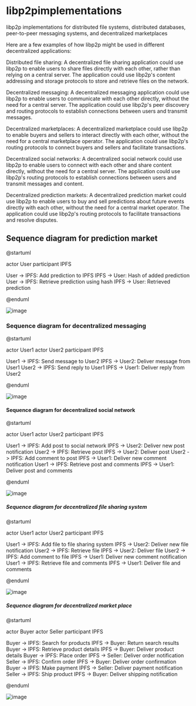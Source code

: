 # libp2pimplementations
libp2p implementations for distributed file systems, distributed databases, peer-to-peer messaging systems, and decentralized marketplaces

Here are a few examples of how libp2p might be used in different decentralized applications:

Distributed file sharing: A decentralized file sharing application could use libp2p to enable users to share files directly with each other, rather than relying on a central server. The application could use libp2p's content addressing and storage protocols to store and retrieve files on the network.

Decentralized messaging: A decentralized messaging application could use libp2p to enable users to communicate with each other directly, without the need for a central server. The application could use libp2p's peer discovery and routing protocols to establish connections between users and transmit messages.

Decentralized marketplaces: A decentralized marketplace could use libp2p to enable buyers and sellers to interact directly with each other, without the need for a central marketplace operator. The application could use libp2p's routing protocols to connect buyers and sellers and facilitate transactions.

Decentralized social networks: A decentralized social network could use libp2p to enable users to connect with each other and share content directly, without the need for a central server. The application could use libp2p's routing protocols to establish connections between users and transmit messages and content.

Decentralized prediction markets: A decentralized prediction market could use libp2p to enable users to buy and sell predictions about future events directly with each other, without the need for a central market operator. The application could use libp2p's routing protocols to facilitate transactions and resolve disputes.


## Sequence diagram for prediction market

@startuml

actor User
participant IPFS

User -> IPFS: Add prediction to IPFS
IPFS -> User: Hash of added prediction
User -> IPFS: Retrieve prediction using hash
IPFS -> User: Retrieved prediction

@enduml

![image](https://user-images.githubusercontent.com/117555665/208228776-5cd7c19e-ca5d-46dc-a07a-055f8b5704a0.png)


### Sequence diagram for decentralized messaging

@startuml

actor User1
actor User2
participant IPFS

User1 -> IPFS: Send message to User2
IPFS -> User2: Deliver message from User1
User2 -> IPFS: Send reply to User1
IPFS -> User1: Deliver reply from User2

@enduml

![image](https://user-images.githubusercontent.com/117555665/208228761-4f91923a-733f-438d-9497-842a83960397.png)



#### Sequence diagram for decentralized social network

@startuml

actor User1
actor User2
participant IPFS

User1 -> IPFS: Add post to social network
IPFS -> User2: Deliver new post notification
User2 -> IPFS: Retrieve post
IPFS -> User2: Deliver post
User2 -> IPFS: Add comment to post
IPFS -> User1: Deliver new comment notification
User1 -> IPFS: Retrieve post and comments
IPFS -> User1: Deliver post and comments

@enduml

![image](https://user-images.githubusercontent.com/117555665/208228736-ed5d89fa-5680-4ab6-85ef-4edd0139923c.png)



##### Sequence diagram for decentralized file sharing system

@startuml

actor User1
actor User2
participant IPFS

User1 -> IPFS: Add file to file sharing system
IPFS -> User2: Deliver new file notification
User2 -> IPFS: Retrieve file
IPFS -> User2: Deliver file
User2 -> IPFS: Add comment to file
IPFS -> User1: Deliver new comment notification
User1 -> IPFS: Retrieve file and comments
IPFS -> User1: Deliver file and comments

@enduml

![image](https://user-images.githubusercontent.com/117555665/208228691-ef39d780-096b-462c-be66-73547318812e.png)


##### Sequence diagram for decentralized market place

@startuml

actor Buyer
actor Seller
participant IPFS

Buyer -> IPFS: Search for products
IPFS -> Buyer: Return search results
Buyer -> IPFS: Retrieve product details
IPFS -> Buyer: Deliver product details
Buyer -> IPFS: Place order
IPFS -> Seller: Deliver order notification
Seller -> IPFS: Confirm order
IPFS -> Buyer: Deliver order confirmation
Buyer -> IPFS: Make payment
IPFS -> Seller: Deliver payment notification
Seller -> IPFS: Ship product
IPFS -> Buyer: Deliver shipping notification

@enduml

![image](https://user-images.githubusercontent.com/117555665/208228713-07d6c58a-cc3a-4ff2-96c8-879b9020d716.png)







